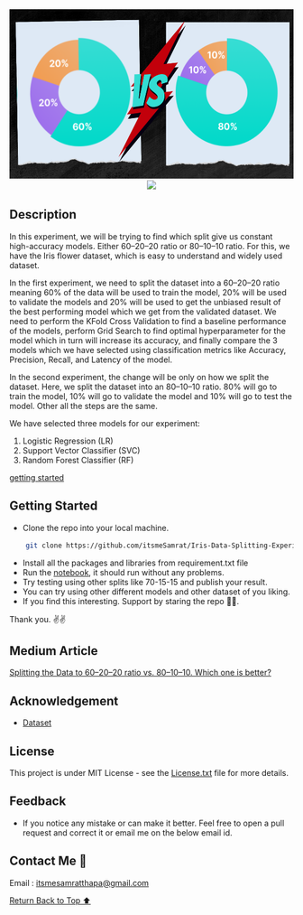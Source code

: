 <div align="center">
    <a href="https://github.com/itsmeSamrat" target="_blank">
        <img src="https://github.com/itsmeSamrat/Iris-Data-Spliting-Experiment/blob/main/cover%20image.png?raw=true" 
        alt="Logo" width="600" height="300">
    </a>
</div>

<div align="center">
<img src="https://readme-typing-svg.demolab.com?font=Fira+Code&duration=3500&pause=200&center=true&vCenter=true&multiline=true&width=600&height=100&lines=Breaking+Down+the+Numbers;Which+Data+Split+Yields+Superior+ML+Results%3F">
</div>

## Description

In this experiment, we will be trying to find which split give us constant high-accuracy models. Either 60–20–20 ratio or 80–10–10 ratio. For this, we have the Iris flower dataset, which is easy to understand and widely used dataset.

In the first experiment, we need to split the dataset into a 60–20–20 ratio meaning 60% of the data will be used to train the model, 20% will be used to validate the models and 20% will be used to get the unbiased result of the best performing model which we get from the validated dataset. We need to perform the KFold Cross Validation to find a baseline performance of the models, perform Grid Search to find optimal hyperparameter for the model which in turn will increase its accuracy, and finally compare the 3 models which we have selected using classification metrics like Accuracy, Precision, Recall, and Latency of the model.

In the second experiment, the change will be only on how we split the dataset. Here, we split the dataset into an 80–10–10 ratio. 80% will go to train the model, 10% will go to validate the model and 10% will go to test the model. Other all the steps are the same.

We have selected three models for our experiment:

1. Logistic Regression (LR)
2. Support Vector Classifier (SVC)
3. Random Forest Classifier (RF)

[getting started](#getting-started)

## Getting Started

- Clone the repo into your local machine.

```bash
    git clone https://github.com/itsmeSamrat/Iris-Data-Splitting-Experiment.git
```

- Install all the packages and libraries from requirement.txt file
- Run the [notebook](https://github.com/itsmeSamrat/Iris-Data-Splitting-Experiment/blob/main/Splitting%20the%20Data%20to%2060-20-20%20ratio%20vs.%2080-10-10.ipynb), it should run without any problems.
- Try testing using other splits like 70-15-15 and publish your result.
- You can try using other different models and other dataset of you liking.
- If you find this interesting. Support by staring the repo 🙂😁.

Thank you. ✌✌

## Medium Article

[Splitting the Data to 60–20–20 ratio vs. 80–10–10. Which one is better?](https://medium.com/@itsmeSamrat/splitting-the-data-to-60-20-20-ratio-vs-80-10-10-which-one-is-better-bbc3503830d8)

## Acknowledgement

- [Dataset](https://www.kaggle.com/datasets/uciml/iris)

## License

This project is under MIT License - see the [License.txt](https://github.com/itsmeSamrat/Iris-Data-Splitting-Experiment/blob/main/license.txt) file for more details.

## Feedback

- If you notice any mistake or can make it better. Feel free to open a pull request and correct it or email me on the below email id.

## Contact Me 📨

Email : [itsmesamratthapa@gmail.com](mailto:itsmesamratthapa@gmail.com)

<!-- Back to the top -->

[Return Back to Top ⬆️](#getting-started)
